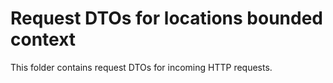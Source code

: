 # Request DTOs for locations bounded context

This folder contains request DTOs for incoming HTTP requests.
